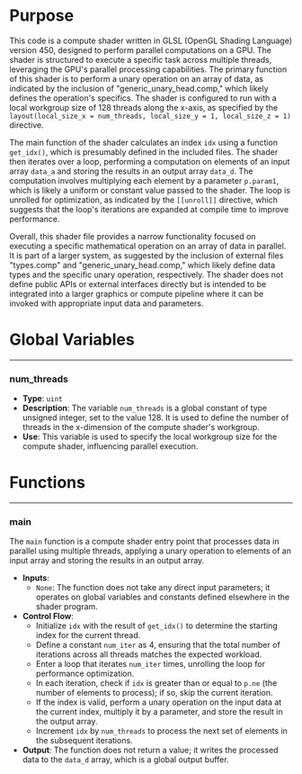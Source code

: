 # Purpose
This code is a compute shader written in GLSL (OpenGL Shading Language) version 450, designed to perform parallel computations on a GPU. The shader is structured to execute a specific task across multiple threads, leveraging the GPU's parallel processing capabilities. The primary function of this shader is to perform a unary operation on an array of data, as indicated by the inclusion of "generic_unary_head.comp," which likely defines the operation's specifics. The shader is configured to run with a local workgroup size of 128 threads along the x-axis, as specified by the `layout(local_size_x = num_threads, local_size_y = 1, local_size_z = 1)` directive.

The main function of the shader calculates an index `idx` using a function `get_idx()`, which is presumably defined in the included files. The shader then iterates over a loop, performing a computation on elements of an input array `data_a` and storing the results in an output array `data_d`. The computation involves multiplying each element by a parameter `p.param1`, which is likely a uniform or constant value passed to the shader. The loop is unrolled for optimization, as indicated by the `[[unroll]]` directive, which suggests that the loop's iterations are expanded at compile time to improve performance.

Overall, this shader file provides a narrow functionality focused on executing a specific mathematical operation on an array of data in parallel. It is part of a larger system, as suggested by the inclusion of external files "types.comp" and "generic_unary_head.comp," which likely define data types and the specific unary operation, respectively. The shader does not define public APIs or external interfaces directly but is intended to be integrated into a larger graphics or compute pipeline where it can be invoked with appropriate input data and parameters.
# Global Variables

---
### num\_threads
- **Type**: `uint`
- **Description**: The variable `num_threads` is a global constant of type unsigned integer, set to the value 128. It is used to define the number of threads in the x-dimension of the compute shader's workgroup.
- **Use**: This variable is used to specify the local workgroup size for the compute shader, influencing parallel execution.


# Functions

---
### main
The `main` function is a compute shader entry point that processes data in parallel using multiple threads, applying a unary operation to elements of an input array and storing the results in an output array.
- **Inputs**:
    - `None`: The function does not take any direct input parameters; it operates on global variables and constants defined elsewhere in the shader program.
- **Control Flow**:
    - Initialize `idx` with the result of `get_idx()` to determine the starting index for the current thread.
    - Define a constant `num_iter` as 4, ensuring that the total number of iterations across all threads matches the expected workload.
    - Enter a loop that iterates `num_iter` times, unrolling the loop for performance optimization.
    - In each iteration, check if `idx` is greater than or equal to `p.ne` (the number of elements to process); if so, skip the current iteration.
    - If the index is valid, perform a unary operation on the input data at the current index, multiply it by a parameter, and store the result in the output array.
    - Increment `idx` by `num_threads` to process the next set of elements in the subsequent iterations.
- **Output**: The function does not return a value; it writes the processed data to the `data_d` array, which is a global output buffer.


